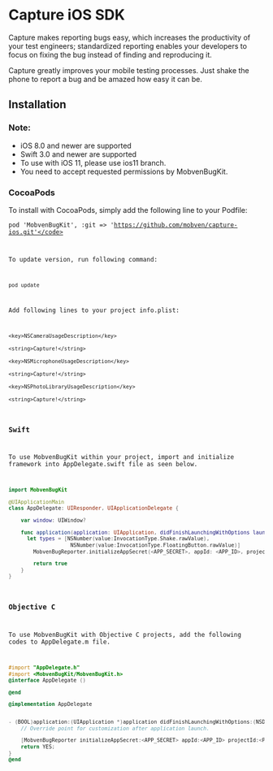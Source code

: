 # Capture iOS SDK

Capture makes reporting bugs easy, which increases the productivity of your test engineers; standardized reporting enables your developers to focus on fixing the bug instead of finding and reproducing it.

Capture greatly improves your mobile testing processes. Just shake the phone to report a bug and be amazed how easy it can be.

## Installation
### Note:
* iOS 8.0 and newer are supported
* Swift 3.0 and newer are supported
* To use with iOS 11, please use ios11 branch.
* You need to accept requested permissions by MobvenBugKit. 


### CocoaPods
To install with CocoaPods, simply add the following line to your Podfile:

<code>pod 'MobvenBugKit', :git => 'https://github.com/mobven/capture-ios.git'</code>

To update version, run following command:

<code>pod update</code>

Add following lines to your project info.plist:

<code>\<key>NSCameraUsageDescription\</key></code>  
<code>\<string>Capture!\</string></code>  
<code>\<key>NSMicrophoneUsageDescription\</key></code>  
<code>\<string>Capture!\</string></code>  
<code>\<key>NSPhotoLibraryUsageDescription\</key></code>  
<code>\<string>Capture!\</string></code>  



### Swift
To use MobvenBugKit within your project, import and initialize framework into AppDelegate.swift
file as seen below. 

```swift
import MobvenBugKit

@UIApplicationMain
class AppDelegate: UIResponder, UIApplicationDelegate {

    var window: UIWindow?

    func application(application: UIApplication, didFinishLaunchingWithOptions launchOptions: [NSObject: AnyObject]?) -> Bool {
      let types = [NSNumber(value:InvocationType.Shake.rawValue),
					NSNumber(value:InvocationType.FloatingButton.rawValue)]
	    MobvenBugReporter.initializeAppSecret(<APP_SECRET>, appId: <APP_ID>, projectId: <PROJECT_ID>, invokeTypes:types)

		return true
    }
}
```


### Objective C
To use MobvenBugKit with Objective C projects, add the following codes to AppDelegate.m file.

```objective-c
#import "AppDelegate.h"
#import <MobvenBugKit/MobvenBugKit.h>
@interface AppDelegate ()

@end

@implementation AppDelegate


- (BOOL)application:(UIApplication *)application didFinishLaunchingWithOptions:(NSDictionary *)launchOptions {
	// Override point for customization after application launch.

	[MobvenBugReporter initializeAppSecret:<APP_SECRET> appId:<APP_ID> projectId:<PROJECT_ID> invokeTypes:@[@(Shake), @(FloatingButton)]];
	return YES;
}
@end
```
